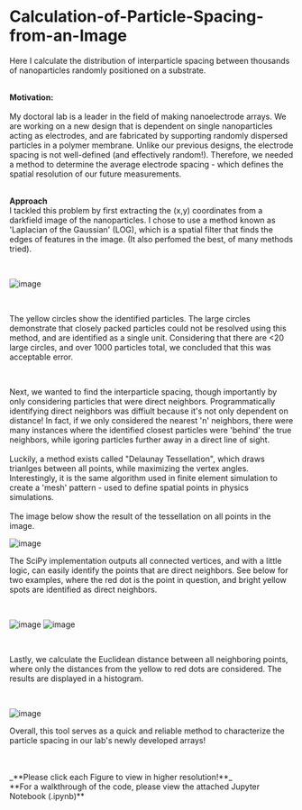 # Calculation-of-Particle-Spacing-from-an-Image

Here I calculate the distribution of interparticle spacing between thousands of nanoparticles randomly positioned on a substrate.
<br>
<br>

**Motivation:**
<br>
<br>
My doctoral lab is a leader in the field of making nanoelectrode arrays. We are working on a new design that is dependent on single nanoparticles acting as electrodes, and are fabricated by supporting randomly dispersed particles in a polymer membrane. Unlike our previous designs, the electrode spacing is not well-defined (and effectively random!). Therefore, we needed a method to determine the average electrode spacing - which defines the spatial resolution of our future measurements. 
<br>
<br>

**Approach**
<br>
I tackled this problem by first extracting the (x,y) coordinates from a darkfield image of the nanoparticles. I chose to use a method known as 'Laplacian of the Gaussian' (LOG), which is a spatial filter that finds the edges of features in the image. (It also perfomed the best, of many methods tried). 

<br>

![image](https://user-images.githubusercontent.com/69371709/109753902-e65c0300-7b97-11eb-8fdc-46d1d98265f4.png)


<br>

The yellow circles show the identified particles. The large circles demonstrate that closely packed particles could not be resolved using this method, and are identified as a single unit. Considering that there are <20 large circles, and over 1000 particles total, we concluded that this was acceptable error. 

<br>

Next, we wanted to find the interparticle spacing, though importantly by only considering particles that were direct neighbors. Programmatically identifying direct neighbors was diffiult because it's not only dependent on distance! In fact, if we only considered the nearest 'n' neighbors, there were many instances where the identified closest particles were 'behind' the true neighbors, while igoring particles further away in a direct line of sight. 
<br>
<br>
Luckily, a method exists called "Delaunay Tessellation", which draws trianlges between all points, while maximizing the vertex angles. Interestingly, it is the same algorithm used in finite element simulation to create a 'mesh' pattern - used to define spatial points in physics simulations.
<br>
<br>
The image below show the result of the tessellation on all points in the image. 

![image](https://user-images.githubusercontent.com/69371709/109754018-2327fa00-7b98-11eb-8149-43ebc3d64b24.png)

  
The SciPy implementation outputs all connected vertices, and with a little logic, can easily identify the points that are direct neighbors. See below for two examples, where the red dot is the point in question, and bright yellow spots are identified as direct neighbors. 

<br>

![image](https://user-images.githubusercontent.com/69371709/109754323-a3e6f600-7b98-11eb-840e-0cc096fa9043.png)
![image](https://user-images.githubusercontent.com/69371709/109755546-148f1200-7b9b-11eb-87cb-c3eed3617620.png)


  
 <br>
 
 Lastly, we calculate the Euclidean distance between all neighboring points, where only the distances from the yellow to red dots are considered. The results are displayed in a histogram. 
 
 <br>


![image](https://user-images.githubusercontent.com/69371709/109754220-7dc15600-7b98-11eb-9cd4-4357d06a9aae.png)

  
Overall, this tool serves as a quick and reliable method to characterize the particle spacing in our lab's newly developed arrays! 





<br>
<br>
_**Please click each Figure to view in higher resolution!**_
<br>
**For a walkthrough of the code, please view the attached Jupyter Notebook (.ipynb)**


